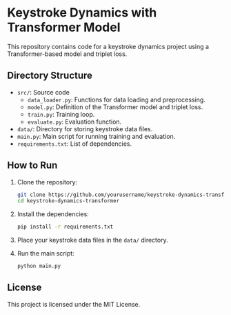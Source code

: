 # Keystroke Dynamics with Transformer Model

This repository contains code for a keystroke dynamics project using a Transformer-based model and triplet loss.

## Directory Structure

- `src/`: Source code
  - `data_loader.py`: Functions for data loading and preprocessing.
  - `model.py`: Definition of the Transformer model and triplet loss.
  - `train.py`: Training loop.
  - `evaluate.py`: Evaluation function.
- `data/`: Directory for storing keystroke data files.
- `main.py`: Main script for running training and evaluation.
- `requirements.txt`: List of dependencies.

## How to Run

1. Clone the repository:
    ```sh
    git clone https://github.com/yourusername/keystroke-dynamics-transformer.git
    cd keystroke-dynamics-transformer
    ```

2. Install the dependencies:
    ```sh
    pip install -r requirements.txt
    ```

3. Place your keystroke data files in the `data/` directory.

4. Run the main script:
    ```sh
    python main.py
    ```

## License

This project is licensed under the MIT License.
